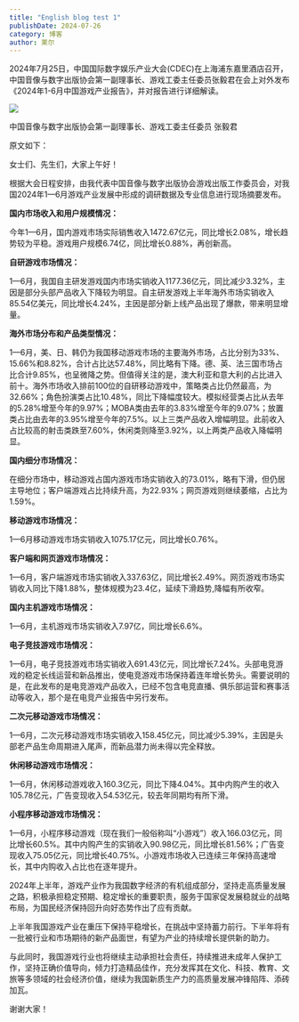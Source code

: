 ```yaml
---
title: "English blog test 1"
publishDate: 2024-07-26
category: 博客
author: 莱尔
---
```


2024年7月25日，中国国际数字娱乐产业大会(CDEC)在上海浦东嘉里酒店召开，中国音像与数字出版协会第一副理事长、游戏工委主任委员张毅君在会上对外发布《2024年1-6月中国游戏产业报告》，并对报告进行详细解读。

![](https://ec-net-1251389766.cos.ap-shanghai.myqcloud.com/wp-content/uploads/2024/07/20240726231818778.png)

中国音像与数字出版协会第一副理事长、游戏工委主任委员 张毅君

原文如下：

女士们、先生们，大家上午好！

根据大会日程安排，由我代表中国音像与数字出版协会游戏出版工作委员会，对我国2024年1—6月游戏产业发展中形成的调研数据及专业信息进行现场摘要发布。

**国内市场收入和用户规模情况：**

今年1—6月，国内游戏市场实际销售收入1472.67亿元，同比增长2.08%，增长趋势较为平稳。游戏用户规模6.74亿，同比增长0.88%，再创新高。

**自研游戏市场情况：**

1—6月，我国自主研发游戏国内市场实销收入1177.36亿元，同比减少3.32%，主因是部分头部产品收入下降较为明显。自主研发游戏上半年海外市场实销收入85.54亿美元，同比增长4.24%，主因是部分新上线产品出现了爆款，带来明显增量。

**海外市场分布和产品类型情况：**

1—6月，美、日、韩仍为我国移动游戏市场的主要海外市场，占比分别为33%、15.66%和8.82%，合计占比达57.48%，同比略有下降。德、英、法三国市场占比合计9.85%，也呈微降之势。但值得关注的是，澳大利亚和意大利的占比进入前十。海外市场收入排前100位的自研移动游戏中，策略类占比仍然最高，为32.66%；角色扮演类占比10.48%，同比下降幅度较大。模拟经营类占比从去年的5.28%增至今年的9.97%；MOBA类由去年的3.83%增至今年的9.07%；放置类占比由去年的3.95%增至今年的7.5%。以上三类产品收入增幅明显。此前收入占比较高的射击类跌至7.60%，休闲类则降至3.92%，以上两类产品收入降幅明显。

**国内细分市场情况：**

在细分市场中，移动游戏占国内游戏市场实销收入的73.01%，略有下滑，但仍居主导地位；客户端游戏占比持续升高，为22.93%；网页游戏则继续萎缩，占比为1.59%。

**移动游戏市场情况：**

1—6月移动游戏市场实销收入1075.17亿元，同比增长0.76%。

**客户端和网页游戏市场情况：**

1—6月，客户端游戏市场实销收入337.63亿，同比增长2.49%。网页游戏市场实销收入同比下降1.88%，整体规模为23.4亿，延续下滑趋势,降幅有所收窄。

**国内主机游戏市场情况：**

1—6月，主机游戏市场实销收入7.97亿，同比增长6.6%。

**电子竞技游戏市场情况：**

1—6月，电子竞技游戏市场实销收入691.43亿元，同比增长7.24%。头部电竞游戏的稳定长线运营和新品推出，使电竞游戏市场保持着连年增长势头。需要说明的是，在此发布的是电竞游戏产品收入，已经不包含电竞直播、俱乐部运营和赛事活动等收入，那个是在电竞产业报告中另行发布。

**二次元移动游戏市场情况：**

1—6月，二次元移动游戏市场实销收入158.45亿元，同比减少5.39%，主因是头部老产品生命周期进入尾声，而新品潜力尚未得以完全释放。

**休闲移动游戏市场情况：**

1—6月，休闲移动游戏收入160.3亿元，同比下降4.04%。其中内购产生的收入105.78亿元，广告变现收入54.53亿元，较去年同期均有所下滑。  
  
**小程序移动游戏市场情况：**

1—6月，小程序移动游戏（现在我们一般俗称叫“小游戏”）收入166.03亿元，同比增长60.5%。其中内购产生的实销收入90.98亿元，同比增长81.56%；广告变现收入75.05亿元，同比增长40.75%。小游戏市场收入已连续三年保持高速增长，其中内购收入占比也在逐年提升。

2024年上半年，游戏产业作为我国数字经济的有机组成部分，坚持走高质量发展之路，积极承担稳定预期、稳定增长的重要职责，服务于国家促发展稳就业的战略布局，为国民经济保持回升向好态势作出了应有贡献。

上半年我国游戏产业在重压下保持平稳增长，在挑战中坚持蓄力前行。下半年将有一批被行业和市场期待的新产品面世，有望为产业的持续增长提供新的助力。

与此同时，我国游戏行业也将继续主动承担社会责任，持续推进未成年人保护工作，坚持正确价值导向，倾力打造精品佳作，充分发挥其在文化、科技、教育、文旅等多领域的社会经济价值，继续为我国新质生产力的高质量发展冲锋陷阵、添砖加瓦。

谢谢大家！
